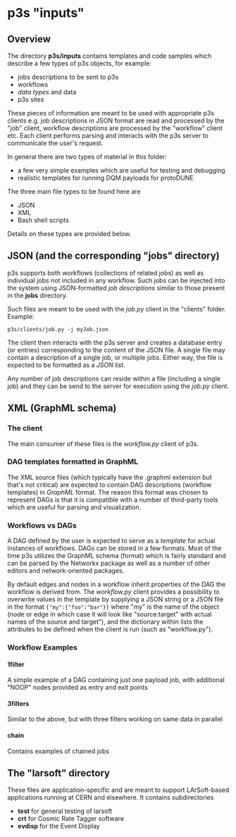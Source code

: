 # p3s "inputs"

## Overview

The directory **p3s/inputs** contains templates
and code samples which describe a few types of p3s
objects, for example:

* jobs descriptions to be sent to p3s
* workflows
* _data types_ and data
* p3s sites

These pieces of information are meant to be used
with appropriate p3s clients e.g. job descriptions in
JSON format are read and processed by the "job" client,
workflow descriptions are processed by the "workflow" client etc.
Each client performs parsing and interacts with the p3s
server to communicate the user's request.

In general there are two types of material in this folder:
* a few very simple examples which are useful for testing and debugging
* realistic templates for running DQM payloads for protoDUNE

The three main file types to be found here are
* JSON
* XML
* Bash shell scripts

Details on these types are provided below.


## JSON (and the corresponding "jobs" directory)

p3s supports both workflows (collections of related jobs) as well
as individual jobs not included in any workflow. Such jobs can be injected
into the system using JSON-formatted _job descriptions_ similar
to those present in the **jobs** directory.

Such files are meant to be used with the
_job.py_ client in the "clients" folder. Example:

`
p3s/clients/job.py -j myJob.json
`

The client then interacts with the p3s server and creates a database
entry (or entries) corresponding to the content of the JSON file.
A single file may contain a description of a single job, or multiple jobs.
Either way,  the file is expected to be formatted as a _JSON list_.

Any number of job descriptions can reside within a file (including a single job)
and they can be send to the server for execution using the _job.py_ client.


## XML (GraphML schema)

### The client
The main consumer of these files is the _workflow.py_ client of p3s.

### DAG templates formatted in GraphML

The XML source files (which typically have the .graphml extension
but that's not critical)
are expected to contain DAG descriptions (workflow templates)
in _GraphML_ format. The reason this format was chosen to represent
DAGs is that it is compatible with a number of third-party tools
which are useful for parsing and visualization.

### Workflows vs DAGs

A DAG defined by the user is expected to serve as a _template_ for
actual instances of workflows. DAGs can be stored in a few formats.
Most of the time p3s utilizes the GraphML schema (format)
which is fairly standard and can be parsed by the Networkx package
as well as a number of other editors and network-oriented packages.

By default edges and nodes in a workflow inherit properties of the DAG the workflow
is derived from. The _workflow.py_ client provides a possibility to
overwrite values in the template by supplying a JSON string or
a JSON file in the format
`
{"my":{"foo":"bar"}}
`
where "my" is the name of the object (node or edge in which case it
will look like "source:target" with actual names of the source and target"),
and the dictionary within lists the attributes to
be defined when the client is run (such as "workflow.py").

### Workflow Examples

#### 1filter
A simple example of a DAG containing just one payload job, with additional
"NOOP" nodes provided as entry and exit points

#### 3filters
Similar to the above, but with three filters working on same data
in parallel

#### chain
Contains examples of chained jobs

## The "larsoft" directory

These files are application-specific and are meant to support LArSoft-based
applications running at CERN and elsewhere. It contains subdirectories

* **test** for general testing of larsoft
* **crt** for Cosmic Rate Tagger software
* **evdisp** for the Event Display


